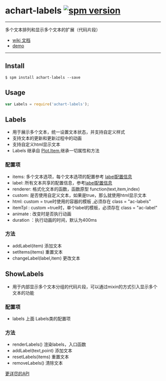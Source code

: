 # achart-labels [![spm version](http://spmjs.io/badge/achart-labels)](http://spmjs.io/package/achart-labels)

---

多个文本排列和显示多个文本的扩展（代码片段）
  
  * [wiki 文档](wiki/)
  * [demo](examples/)

---

## Install

```
$ spm install achart-labels --save
```

## Usage

```js
var Labels = require('achart-labels');

```

## Labels

  * 用于展示多个文本，统一设置文本状态，并支持自定义样式
  * 支持文本的更新和更新过程中的动画
  * 支持自定义html显示文本
  * Labels 继承自 [Plot.Item](http://spmjs.io/docs/achart-plot/#plot-item),继承一切属性和方法


### 配置项

  * items: 多个文本选项，每个文本选项的配置参考 [label配置信息](http://spmjs.io/docs/achart-canvas/#text)
  * label: 所有文本共享的配置信息，参考[label配置信息](http://spmjs.io/docs/achart-canvas/#text)
  * renderer: 格式化文本的函数，函数原型 function(text,item,index)
  * custom: 是否使用自定义文本，如果是true，那么就使用html显示文本
  * html: custom = true时使用的容器的模板 ,必须存在 class = "ac-labels"
  * itemTpl : custom =true时，单个label的模板，必须存在 class = "ac-label"
  * animate : 改变时是否执行动画
  * duration ：执行动画的时间，默认为400ms


### 方法

  * addLabel(item) 添加文本
  * setItems(items) 重置文本
  * changeLabel(label,item) 更改文本


## ShowLabels 

  * 用于内部显示多个文本分组的代码片段，可以通过mixin的方式引入显示多个文本的功能

### 配置项

  * labels 上面 Labels类的配置项

### 方法

  * renderLabels() 渲染labels，入口函数
  * addLabel(text,point) 添加文本
  * resetLabels(items) 重置文本
  * removeLabels() 清除文本

[更详尽的API](http://acharts.github.io/acharts-api/api/index.html#!/api/Chart.Labels)
